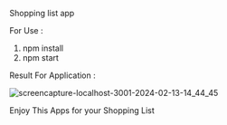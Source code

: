 Shopping list app

For Use :
1. npm install
2. npm start


Result For Application :

![screencapture-localhost-3001-2024-02-13-14_44_45](https://github.com/MuhammadFahrulazmi322/shoppingList/assets/71545391/c19e6ca6-df2b-4289-9303-c7d2cf734177)

Enjoy This Apps for your Shopping List
